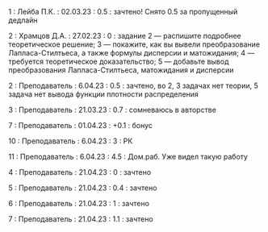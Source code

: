 1 : Лейба П.К. : 02.03.23 : 0.5 : зачтено! Снято 0.5 за пропущенный дедлайн

2 : Храмцов Д.А. : 27.02.23 : 0 : задание 2 — распишите подробнее теоретическое решение; 3 — покажите, как вы вывели преобразование Лапласа-Стилтьеса, а также формулы дисперсии и матожидания; 4 — требуется теоретическое доказательство; 5 — добавьте вывод преобразования Лапласа-Стилтьеса, матожидания и дисперсии

2 : Преподаватель : 6.04.23 : 0.5 : зачтено, во 2, 3 задачах нет теории, 5 задача нет вывода функции плотности распределения

3 : Преподаватель : 21.03.23 : 0.7 : сомневаюсь в авторстве

7 : Преподаватель : 01.04.23 : +0.1 : бонус

10 : Преподаватель : 6.04.23 : 3 : РК

11 : Преподаватель : 6.04.23 : 4.5 : Дом.раб. Уже видел такую работу

4 : Преподаватель : 21.04.23 : 0 : зачтено

5 : Преподаватель : 21.04.23 : 0.4 : зачтено

6 : Преподаватель : 21.04.23 : 1 : зачтено

7 : Преподаватель : 21.04.23 : 1.1 : зачтено
